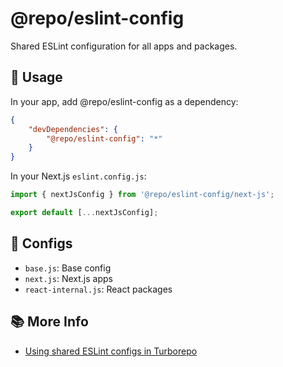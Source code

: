 # @repo/eslint-config

Shared ESLint configuration for all apps and packages.

## 🔧 Usage

In your app, add @repo/eslint-config as a dependency:

```json
{
    "devDependencies": {
        "@repo/eslint-config": "*"
    }
}
```

In your Next.js `eslint.config.js`:

```js
import { nextJsConfig } from '@repo/eslint-config/next-js';

export default [...nextJsConfig];
```

## 📁 Configs

- `base.js`: Base config
- `next.js`: Next.js apps
- `react-internal.js`: React packages

## 📚 More Info

- [Using shared ESLint configs in Turborepo](https://turborepo.com/docs/guides/tools/eslint)
